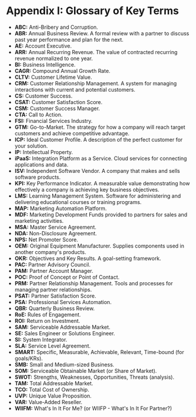 # Appendix I: Glossary of Key Terms

- **ABC:** Anti-Bribery and Corruption.
- **ABR:** Annual Business Review. A formal review with a partner to discuss past year performance and plan for the next.
- **AE:** Account Executive.
- **ARR:** Annual Recurring Revenue. The value of contracted recurring revenue normalized to one year.
- **BI:** Business Intelligence.
- **CAGR:** Compound Annual Growth Rate.
- **CLTV:** Customer Lifetime Value.
- **CRM:** Customer Relationship Management. A system for managing interactions with current and potential customers.
- **CS:** Customer Success.
- **CSAT:** Customer Satisfaction Score.
- **CSM:** Customer Success Manager.
- **CTA:** Call to Action.
- **FSI:** Financial Services Industry.
- **GTM:** Go-to-Market. The strategy for how a company will reach target customers and achieve competitive advantage.
- **ICP:** Ideal Customer Profile. A description of the perfect customer for your solution.
- **IP:** Intellectual Property.
- **iPaaS:** Integration Platform as a Service. Cloud services for connecting applications and data.
- **ISV:** Independent Software Vendor. A company that makes and sells software products.
- **KPI:** Key Performance Indicator. A measurable value demonstrating how effectively a company is achieving key business objectives.
- **LMS:** Learning Management System. Software for administering and delivering educational courses or training programs.
- **MAP:** Marketing Automation Platform.
- **MDF:** Marketing Development Funds provided to partners for sales and marketing activities.
- **MSA:** Master Service Agreement.
- **NDA:** Non-Disclosure Agreement.
- **NPS:** Net Promoter Score.
- **OEM:** Original Equipment Manufacturer. Supplies components used in another company's products.
- **OKR:** Objectives and Key Results. A goal-setting framework.
- **PAC:** Partner Advisory Council.
- **PAM:** Partner Account Manager.
- **POC:** Proof of Concept or Point of Contact.
- **PRM:** Partner Relationship Management. Tools and processes for managing partner relationships.
- **PSAT:** Partner Satisfaction Score.
- **PSA:** Professional Services Automation.
- **QBR:** Quarterly Business Review.
- **RoE:** Rules of Engagement.
- **ROI:** Return on Investment.
- **SAM:** Serviceable Addressable Market.
- **SE:** Sales Engineer or Solutions Engineer.
- **SI:** System Integrator.
- **SLA:** Service Level Agreement.
- **SMART:** Specific, Measurable, Achievable, Relevant, Time-bound (for goals/KRs).
- **SMB:** Small and Medium-sized Business.
- **SOM:** Serviceable Obtainable Market (or Share of Market).
- **SWOT:** Strengths, Weaknesses, Opportunities, Threats (analysis).
- **TAM:** Total Addressable Market.
- **TCO:** Total Cost of Ownership.
- **UVP:** Unique Value Proposition.
- **VAR:** Value-Added Reseller.
- **WIIFM:** What's In It For Me? (or WIIFP - What's In It For Partner?)
